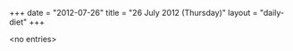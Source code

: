 +++
date = "2012-07-26"
title = "26 July 2012 (Thursday)"
layout = "daily-diet"
+++


\<no entries\>
